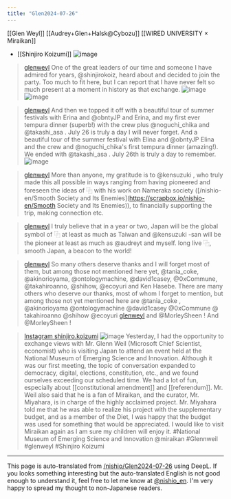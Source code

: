 ```yaml
---
title: "Glen2024-07-26"
---
```


[[Glen Weyl]]
[[Audrey+Glen+Halsk@Cybozu]]
[[WIRED UNIVERSITY × Miraikan]]

- [[Shinjiro Koizumi]]
![image](https://gyazo.com/bf181928526ea7d28c2ef31a31b686b1/thumb/1000)
> [glenweyl](https://x.com/glenweyl/status/1816952723683836384) One of the great leaders of our time and someone I have admired for years,
>  @shinjirokoiz, heard about and decided to join the party.  Too much to fit here, but I can report that I have never felt so much present at a moment in history as that exchange.
>  ![image](https://pbs.twimg.com/media/GTcZgfbaoAAAl89?format=jpg&name=900x900#.png) ![image](https://pbs.twimg.com/media/GTcZqpWagAANBZ1?format=jpg&name=900x900#.png)

> [glenweyl](https://x.com/glenweyl/status/1816952727311884564) And then we topped it off with a beautiful tour of summer festivals with Erina and
>  @obntyJP
>   and Erina, and my first ever tempura dinner (superb!) with the crew plus
>  @noguchi_chika
>   and
>  @takashi_asa
>  .  July 26 is truly a day I will never forget.
>  And a beautiful tour of the summer festival with Elina and @obntyJP Elina and the crew and @noguchi_chika's first tempura dinner (amazing!). We ended with @takashi_asa . July 26th is truly a day to remember.
>  ![image](https://pbs.twimg.com/media/GTcb08NagAE0AkP?format=jpg&name=900x900#.png)

> [glenweyl](https://x.com/glenweyl/status/1816952729773965658) More than anyone, my gratitude is to
>  @kensuzuki
>  , who truly made this all possible in ways ranging from having pioneered and foreseen the ideas of ⿻ with his work on Nameraka society ([/nishio-en/Smooth Society and Its Enemies](https://scrapbox.io/nishio-en/Smooth Society and Its Enemies)), to financially supporting the trip, making connection etc.

> [glenweyl](https://x.com/glenweyl/status/1816952731506213046) I truly believe that in a year or two, Japan will be the global symbol of ⿻ at least as much as Taiwan and
>  @kensuzuki
>  -san will be the pioneer at least as much as
>  @audreyt
>  and myself. long live ⿻, smooth Japan, a beacon to the world!

> [glenweyl](https://x.com/glenweyl/status/1816961420577386686) So many others deserve thanks and I will forget most of them, but among those not mentioned here yet,
>  @tania_coke, @akinorioyama, @ontologymachine, @david1casey, @0xCommune, @takahiroanno, @shihow, @ecoyuri
>   and Ken Hasebe.
>  There are many others who deserve our thanks, most of whom I forget to mention, but among those not yet mentioned here are @tania_coke , @akinorioyama @ontologymachine @david1casey @0xCommune @ takahiroanno @shihow @ecoyuri
> [glenweyl](https://x.com/glenweyl/status/1816964926432510046) and @MorleySheen !
>  And @MorleySheen !


> [Instagram shinjiro.koizumi](https://www.instagram.com/p/C96zpikyxFc/)
>  ![image](https://gyazo.com/e07054e0ec942d620b01fe19d15f0741/thumb/1000)
>  Yesterday, I had the opportunity to exchange views with Mr. Glenn Weil (Microsoft Chief Scientist, economist) who is visiting Japan to attend an event held at the National Museum of Emerging Science and Innovation.
>  Although it was our first meeting, the topic of conversation expanded to democracy, digital, elections, constitution, etc., and we found ourselves exceeding our scheduled time. We had a lot of fun, especially about [[constitutional amendment]] and [[referendum]].
>  Mr. Weil also said that he is a fan of Miraikan, and the curator, Mr. Miyahara, is in charge of the highly acclaimed project.
>  Mr. Miyahara told me that he was able to realize his project with the supplementary budget, and as a member of the Diet, I was happy that the budget was used for something that would be appreciated.
>  I would like to visit Miraikan again as I am sure my children will enjoy it.
>  #National Museum of Emerging Science and Innovation
>  @miraikan
>  #Glennweil
>  #glenweyl
>  #Shinjiro Koizumi

---
This page is auto-translated from [/nishio/Glen2024-07-26](https://scrapbox.io/nishio/Glen2024-07-26) using DeepL. If you looks something interesting but the auto-translated English is not good enough to understand it, feel free to let me know at [@nishio_en](https://twitter.com/nishio_en). I'm very happy to spread my thought to non-Japanese readers.